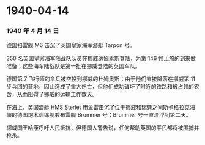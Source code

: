 # 1940-04-14

### 1940 年 4 月 14 日

德国扫雷舰 M6 击沉了英国皇家海军潜艇 Tarpon 号。

350 名英国皇家海军陆战队队员在挪威纳姆索斯登陆，为第 146
领土旅的到来做准备；这些海军陆战队是第一批在挪威登陆的英国军队。

德国第 7 飞行师的伞兵被空投到挪威的杜姆奥斯；由于他们直接降落在挪威第 11
步兵团的营地，因此造成了重大伤亡，但他们成功破坏了附近的铁路和被占领的农舍，从而阻碍了挪威的运输工作数天。

在海上，英国潜艇 HMS Sterlet
用鱼雷击沉了位于挪威和瑞典之间斯卡格拉克海峡的德国炮术训练舰兼布雷舰
Brummer 号；Brummer 号一直漂浮到第二天。

挪威国王哈康呼吁人民抵抗，但德国人警告说，任何帮助英国的平民都将被围捕并枪杀。